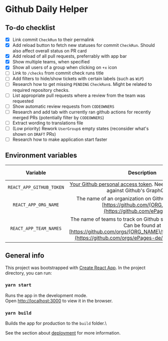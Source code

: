 # Github Daily Helper

## To-do checklist

- [x] Link commit `CheckRun` to their permalink
- [x] Add reload button to fetch new statuses for commit `CheckRun`. Should also affect overall status on PR card
- [x] Add reload of all pull requests, preferrably with app bar
- [x] Show multiple teams, when specified
- [x] Show all users of a group when clicking on `+x` icon
- [ ] Link to `/checks` from commit check runs title
- [ ] Add filters to hide/show tickets with certain labels (such as `WiP`)
- [ ] Research how to get missing `PENDING` `CheckRun`s. Might be related to required repository checks.
- [ ] List appropriate pull requests where a review from the team was requested
- [ ] Show automatic review requests from `CODEOWNERS`
- [ ] Research and add tab with currently ran github actions for recently merged PRs (potentially filter by `CODEOWNERS`)
- [ ] Extract wording to translations file
- [ ] (Low priority) Rework `UserGroup`s empty states (reconsider what's shown on `DRAFT` PRs)
- [ ] Research how to make application start faster

## Environment variables

| Variable | Description | Default value |
|:---:|:---:|:---:|
| `REACT_APP_GITHUB_TOKEN` | [Your Github personal access token](https://github.com/settings/tokens). Needed to make requests against Github's GraphQL API. | - |
| `REACT_APP_ORG_NAME` | The name of an organization on Github. Can be found at [https://github.com/{ORG_NAME}](https://github.com/ePages-de). | ePages-de |
| `REACT_APP_TEAM_NAMES` | The name of teams to track on Github separated by commas. Can be found at [https://github.com/orgs/{ORG_NAME}/teams/{TEAM_NAME}](https://github.com/orgs/ePages-de/teams/team-black). | team-black |

## General info

This project was bootstrapped with [Create React App](https://github.com/facebook/create-react-app).
In the project directory, you can run:

### `yarn start`

Runs the app in the development mode.\
Open [http://localhost:3000](http://localhost:3000) to view it in the browser.

### `yarn build`

Builds the app for production to the `build` folder.\

See the section about [deployment](https://facebook.github.io/create-react-app/docs/deployment) for more information.
